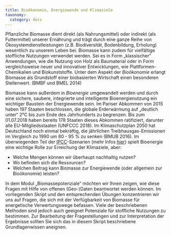 ```yaml
---
title: Bioökonomie, Energiewende und Klimaziele
taxonomy:
  category: docs
---
```


Pflanzliche Biomasse dient direkt (als Nahrungsmittel) oder indirekt (als Futtermittel) unserer Ernährung und trägt durch eine ganze Reihe von Ökosystemdienstleistungen (z.B. Biodiversität, Bodenbildung, Erholung) wesentlich zu unserem Leben bei. Biomasse kann zudem für vielfältige stoffliche Nutzungen verwendet werden. Sei es in Form „klassischer“ Anwendungen, wie die Nutzung von Holz als Baumaterial oder in Form vergleichsweise neuer und innovativer Entwicklungen, wie Plattformen-Chemikalien und Biokunststoffe. Unter dem Aspekt der *Bioökonomie* erlangt Biomasse als Grundstoff einer biobasierten Wirtschaft einen besonderen Stellenwert. (BMBF und BMEL 2014)

Biomasse kann außerdem in *Bioenergie* umgewandelt werden und durch eine sichere, saubere, integrierte und intelligente Bioenergienutzung ein wichtiger Baustein der Energiewende sein. Im Pariser Abkommen von 2015 haben 197 Staaten beschlossen, die globale Erderwärmung auf „deutlich unter“ 2°C bis zum Ende des Jahrhunderts zu begrenzen. Bis zum 01.07.2018 haben bereits 178 Staaten dieses Abkommen ratifiziert, darunter alle EU-Mitgliedsstaaten (UNFCCC 2018). Im Klimaschutzplan 2050 hat Deutschland noch einmal bekräftig, die jährlichen Treibhausgas-Emissionen im Vergleich zu 1990 um 80 - 95 % zu senken (BMUB 2016). Im überwiegenden Teil der [IPCC](http://www.ipcc.ch/)-Szenarien (mehr Infos [hier](http://wiki.bildungsserver.de/klimawandel/index.php/IPCC)) spielt Bioenergie eine wichtige Rolle zur Erreichung der Klimaziele, aber:  

- Welche Mengen können wir überhaupt nachhaltig nutzen?
- Wo befinden sich die Ressourcen?
- Welchen Beitrag kann Biomasse zur Energiewende (oder allgemein zur Bioökonomie) leisten?

In dem Modul „Biomassepotenziale“ möchten wir Ihnen zeigen, wie diese Fragen mit Hilfe von offenen (Geo-)Daten beantwortet werden können. Im vorliegenden Skript und den entsprechenden Übungen konzentrieren wir uns auf Fragen, die sich mit der Verfügbarkeit von Biomasse für energetische Verwertungswege befassen. Viele der beschriebenen Methoden sind jedoch auch geeignet Potenziale für stoffliche Nutzungen zu bestimmen. Zur Bearbeitung der Fragestellungen und zur Interpretation der Ergebnisse sollten Sie sich das in diesem Skript beschriebene Grundlagenwissen aneignen. 
